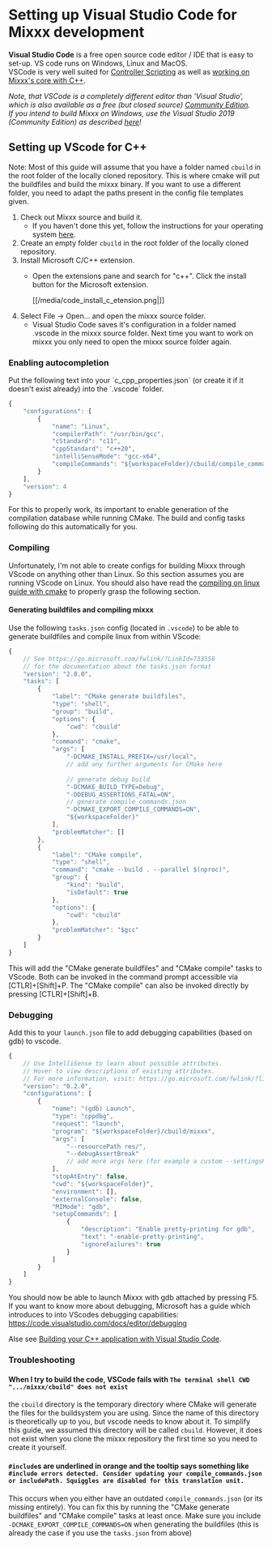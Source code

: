 # Setting up Visual Studio Code for Mixxx development

**Visual Studio Code** is a free open source code editor / IDE that is
easy to set-up. VS code runs on Windows, Linux and MacOS.<br>
VSCode is very well suited for [Controller Scripting](midi_scripting) as
well as [working on Mixxx's core with C++](home#developer_documentation).

_Note, that VSCode is a completely different editor than 'Visual Studio', which is also available as a free (but closed source) [Community Edition](Visual-Studio-Community.md).<br>
If you intend to build Mixxx on Windows, use the Visual Studio 2019 (Community Edition) as described [here](Compiling-On-Windows)!_

## Setting up VScode for C++

Note: Most of this guide will assume that you have a folder named
`cbuild` in the root folder of the locally cloned repository. This is
where cmake will put the buildfiles and build the mixxx binary. If you
want to use a different folder, you need to adapt the paths present in
the config file templates given.

1.  Check out Mixxx source and build it.
    - If you haven't done this yet, follow the instructions for your
    operating system [here](home#compile_mixxx_from_source_code).
2.  Create an empty folder `cbuild` in the root folder of the locally cloned repository.
3.  Install Microsoft C/C++ extension.
    -  Open the extensions pane and search for "c++". Click the install
        button for the Microsoft extension.

        [[/media/code_install_c_etension.png|]]
4.  Select File -\> Open... and open the mixxx source folder.
    - Visual Studio Code saves it's configuration in a folder named
      .vscode in the mixxx source folder. Next time you want to work on
      mixxx you only need to open the mixxx source folder again.

### Enabling autocompletion

Put the following text into your \`c\_cpp\_properties.json\` (or create
it if it doesn't exist already) into the \`.vscode\` folder.

``` javascript
{
    "configurations": [
        {
            "name": "Linux",
            "compilerPath": "/usr/bin/gcc",
            "cStandard": "c11",
            "cppStandard": "c++20",
            "intelliSenseMode": "gcc-x64",
            "compileCommands": "${workspaceFolder}/cbuild/compile_commands.json"
        }
    ],
    "version": 4
}
```

For this to properly work, its important to enable generation of the
compilation database while running CMake. The build and config tasks
following do this automatically for you.

### Compiling

Unfortunately, I'm not able to create configs for building Mixxx through
VScode on anything other than Linux. So this section assumes you are
running VScode on Linux. You should also have read the [compiling on
linux guide with cmake](compiling_on_linux#cmake) to properly grasp the
following section.

#### Generating buildfiles and compiling mixxx

Use the following `tasks.json` config (located in `.vscode`) to be
able to generate buildfiles and compile linux from within VScode:

``` javascript
{
    // See https://go.microsoft.com/fwlink/?LinkId=733558
    // for the documentation about the tasks.json format
    "version": "2.0.0",
    "tasks": [
        {
            "label": "CMake generate buildfiles",
            "type": "shell",
            "group": "build",
            "options": {
                "cwd": "cbuild"
            },
            "command": "cmake",
            "args": [
                "-DCMAKE_INSTALL_PREFIX=/usr/local",
                // add any further arguments for CMake here
                
                // generate debug build
                "-DCMAKE_BUILD_TYPE=Debug",
                "-DDEBUG_ASSERTIONS_FATAL=ON",
                // generate compile_commands.json
                "-DCMAKE_EXPORT_COMPILE_COMMANDS=ON",
                "${workspaceFolder}"
            ],
            "problemMatcher": []
        },
        {
            "label": "CMake compile",
            "type": "shell",
            "command": "cmake --build . --parallel $(nproc)",
            "group": {
                "kind": "build",
                "isDefault": true
            },
            "options": {
                "cwd": "cbuild"
            },
            "problemMatcher": "$gcc"
        }
    ]
}
```

This will add the "CMake generate buildfiles" and "CMake compile" tasks
to VScode. Both can be invoked in the command prompt accessible via
\[CTLR\]+\[Shift\]+P. The "CMake compile" can also be invoked directly
by pressing \[CTLR\]+\[Shift\]+B.

### Debugging

Add this to your `launch.json` file to add debugging capabilities
(based on gdb) to vscode.

``` javascript
{
    // Use IntelliSense to learn about possible attributes.
    // Hover to view descriptions of existing attributes.
    // For more information, visit: https://go.microsoft.com/fwlink/?linkid=830387
    "version": "0.2.0",
    "configurations": [
        {
            "name": "(gdb) Launch",
            "type": "cppdbg",
            "request": "launch",
            "program": "${workspaceFolder}/cbuild/mixxx",
            "args": [
                "--resourcePath res/",
                "--debugAssertBreak"
                // add more args here (for example a custom --settingsPath)
            ],
            "stopAtEntry": false,
            "cwd": "${workspaceFolder}",
            "environment": [],
            "externalConsole": false,
            "MIMode": "gdb",
            "setupCommands": [
                {
                    "description": "Enable pretty-printing for gdb",
                    "text": "-enable-pretty-printing",
                    "ignoreFailures": true
                }
            ]
        }
    ]
}
```

You should now be able to launch Mixxx with gdb attached by pressing
F5. If you want to know more about debugging, Microsoft has a guide
which introduces to into VScodes debugging capabilities:
<https://code.visualstudio.com/docs/editor/debugging>

Alse see [Building your C++ application with Visual Studio Code](https://devblogs.microsoft.com/cppblog/building-your-c-application-with-visual-studio-code/).

### Troubleshooting

#### When I try to build the code, VSCode fails with `The terminal shell CWD ".../mixxx/cbuild" does not exist`

the `cbuild` directory is the temporary directory where CMake will generate the files for the buildsystem you are using. Since
the name of this directory is theoretically up to you, but vscode needs to know about it. To simplify this guide, we assumed this directory will be called `cbuild`. However, it does not exist when you clone the mixxx repository the first time so you need to create it yourself.

#### `#include`s are underlined in orange and the tooltip says something like `#include errors detected. Consider updating your compile_commands.json or includePath. Squiggles are disabled for this translation unit.`

This occurs when you either have an outdated `compile_commands.json` (or its missing entirely). You can fix this by running the "CMake generate buildfiles" and "CMake compile" tasks at least once. Make sure you include `-DCMAKE_EXPORT_COMPILE_COMMANDS=ON` when generating the buildfiles (this is already the case if you use the `tasks.json` from above)